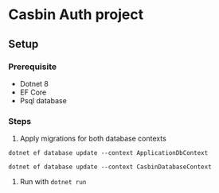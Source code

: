 # Casbin Auth project


## Setup

### Prerequisite

- Dotnet 8
- EF Core
- Psql database

### Steps

1. Apply migrations for both database contexts

 `dotnet ef database update --context ApplicationDbContext`

 `dotnet ef database update --context CasbinDatabaseContext`
1. Run with `dotnet run`